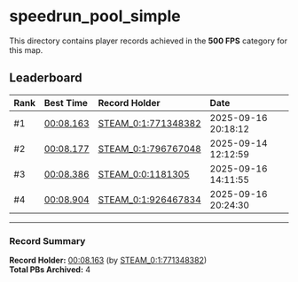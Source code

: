 # speedrun_pool_simple

This directory contains player records achieved in the **500 FPS** category for this map.

## Leaderboard

| Rank | Best Time | Record Holder | Date                |
| :--- | :-------- | :------------ | :------------------ |
| #1   | [00:08.163](./00008163_STEAM_0_1_771348382_20250916-201812.zip) | [STEAM_0:1:771348382](https://speedrun16.com/profile/STEAM_0:1:771348382)   | 2025-09-16 20:18:12 |
| #2   | [00:08.177](./00008177_STEAM_0_1_796767048_20250914-121259.zip) | [STEAM_0:1:796767048](https://speedrun16.com/profile/STEAM_0:1:796767048)   | 2025-09-14 12:12:59 |
| #3   | [00:08.386](./00008386_STEAM_0_0_1181305_20250916-141155.zip) | [STEAM_0:0:1181305](https://speedrun16.com/profile/STEAM_0:0:1181305)   | 2025-09-16 14:11:55 |
| #4   | [00:08.904](./00008904_STEAM_0_1_926467834_20250916-202430.zip) | [STEAM_0:1:926467834](https://speedrun16.com/profile/STEAM_0:1:926467834)   | 2025-09-16 20:24:30 |

---

### Record Summary
**Record Holder:** [00:08.163](./00008163_STEAM_0_1_771348382_20250916-201812.zip) (by [STEAM_0:1:771348382](https://speedrun16.com/profile/STEAM_0:1:771348382))  
**Total PBs Archived:** 4
